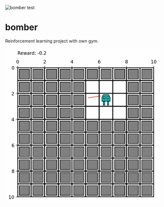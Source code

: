 ![bomber test](https://github.com/eidelen/bomber/actions/workflows/testBomberEnv.yml/badge.svg)

# bomber

Reinforcement learning project with own gym.

![](https://github.com/eidelen/bomber/blob/main/rsc/simple-episode.gif)

